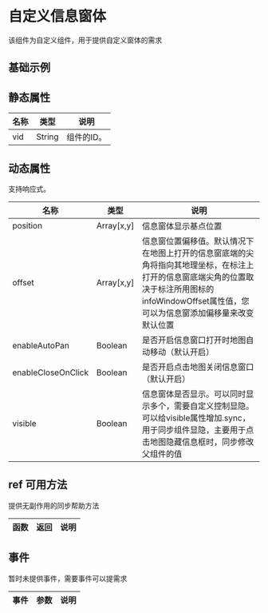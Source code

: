 # 自定义信息窗体
  该组件为自定义组件，用于提供自定义窗体的需求  

## 基础示例

<vuep template="#example"></vuep>

<script v-pre type="text/x-template" id="example">

  <template>
    <div class="amap-page-container">
      <el-bmap vid="amap" :zoom="zoom" :center="center" class="amap-demo">
        <el-bmap-marker :position="currentWindow.position"></el-bmap-marker>
        <el-bmap-info-window-custom
          :position="currentWindow.position"
          :visible.sync="currentWindow.visible"
          >
          <template>
            <span>{{currentWindow.content}}</span>
          </template>
        </el-bmap-info-window-custom>
      </el-bmap>
      <button @click="switchWindow">切换显隐</button>
      <button @click="changePosition()">修改弹出框位置</button>
    </div>
  </template>

  <style>
    .amap-demo {
      height: 300px;
    }
  </style>

  <script>
    module.exports = {
      data () {
        return {
          zoom: 14,
          center: [121.5273285, 31.21515044],
          currentWindow: {
            position: [121.4113285, 31.21515044],
            content: 'hello world',
            events: {},
            visible: true
          }
        }
      },

      mounted() {
      },

      methods: {
        switchWindow() {
          this.currentWindow.visible = !this.currentWindow.visible;
        },
        changePosition() {
          let position = this.currentWindow.position;
          this.currentWindow.position = [position[0] + 0.002, position[1] - 0.002];
        },
      }
    };
  </script>

</script>



## 静态属性

名称 | 类型 | 说明
---|---|---|
vid | String | 组件的ID。

## 动态属性

支持响应式。

名称 | 类型 | 说明
---|---|---|
position | Array[x,y] | 信息窗体显示基点位置
offset | Array[x,y] | 信息窗位置偏移值。默认情况下在地图上打开的信息窗底端的尖角将指向其地理坐标，在标注上打开的信息窗底端尖角的位置取决于标注所用图标的infoWindowOffset属性值，您可以为信息窗添加偏移量来改变默认位置
enableAutoPan | Boolean | 是否开启信息窗口打开时地图自动移动（默认开启）
enableCloseOnClick | Boolean | 是否开启点击地图关闭信息窗口（默认开启）
visible | Boolean | 信息窗体是否显示。可以同时显示多个，需要自定义控制显隐。可以给visible属性增加.sync，用于同步组件显隐，主要用于点击地图隐藏信息框时，同步修改父组件的值


## ref 可用方法
提供无副作用的同步帮助方法

函数 | 返回 | 说明
---|---|---|

## 事件
暂时未提供事件，需要事件可以提需求

事件 | 参数 | 说明
---|---|---|
